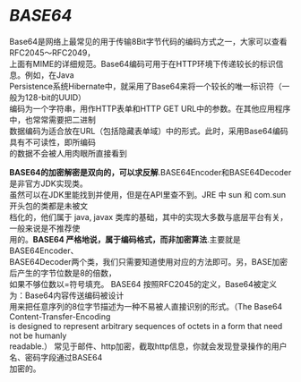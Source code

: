 _BASE64_  
===
  Base64是网络上最常见的用于传输8Bit字节代码的编码方式之一，大家可以查看RFC2045～RFC2049，  
上面有MIME的详细规范。Base64编码可用于在HTTP环境下传递较长的标识信息。例如，在Java  
Persistence系统Hibernate中，就采用了Base64来将一个较长的唯一标识符（一般为128-bit的UUID）  
编码为一个字符串，用作HTTP表单和HTTP GET URL中的参数。在其他应用程序中，也常常需要把二进制  
数据编码为适合放在URL（包括隐藏表单域）中的形式。此时，采用Base64编码具有不可读性，即所编码    
的数据不会被人用肉眼所直接看到
  
**BASE64的加密解密是双向的，可以求反解**.BASE64Encoder和BASE64Decoder是非官方JDK实现类。  
虽然可以在JDK里能找到并使用，但是在API里查不到。JRE 中 sun 和 com.sun 开头包的类都是未被文  
档化的，他们属于 java, javax 类库的基础，其中的实现大多数与底层平台有关，一般来说是不推荐使  
用的。**BASE64 严格地说，属于编码格式，而非加密算法**.主要就是BASE64Encoder、  
BASE64Decoder两个类，我们只需要知道使用对应的方法即可。另，BASE加密后产生的字节位数是8的倍数，    
如果不够位数以=符号填充。 BASE64 按照RFC2045的定义，Base64被定义为：Base64内容传送编码被设计  
用来把任意序列的8位字节描述为一种不易被人直接识别的形式。（The Base64 Content-Transfer-Encoding  
is designed to represent arbitrary sequences of octets in a form that need not be humanly  
readable.） 常见于邮件、http加密，截取http信息，你就会发现登录操作的用户名、密码字段通过BASE64  
加密的。  